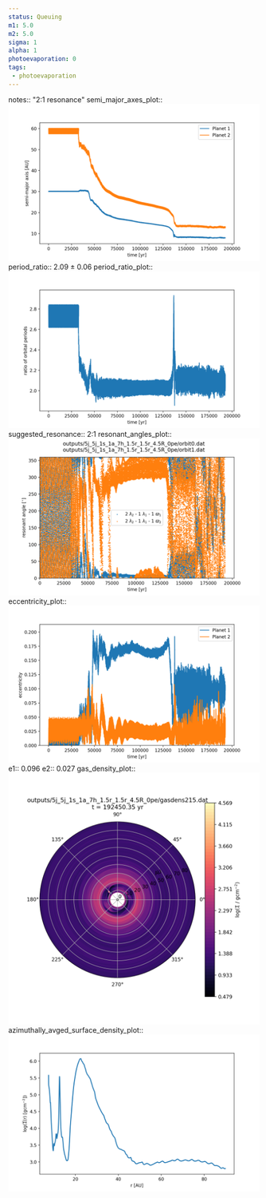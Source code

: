```yaml
---
status: Queuing
m1: 5.0
m2: 5.0
sigma: 1
alpha: 1
photoevaporation: 0
tags:
 - photoevaporation
---
```


notes:: "2:1 resonance"
semi_major_axes_plot:: ![semi_major_axes_5j_5j_1s_1a_7h_1.5r_1.5r_4.5R_0pe.png](plots/semi_major_axes/semi_major_axes_5j_5j_1s_1a_7h_1.5r_1.5r_4.5R_0pe.png)
period_ratio:: 2.09 ± 0.06
period_ratio_plot:: ![period_ratio_5j_5j_1s_1a_7h_1.5r_1.5r_4.5R_0pe.png](plots/period_ratio/period_ratio_5j_5j_1s_1a_7h_1.5r_1.5r_4.5R_0pe.png)
suggested_resonance:: 2:1
resonant_angles_plot:: ![resonant_angles_5j_5j_1s_1a_7h_1.5r_1.5r_4.5R_0pe.png](plots/resonant_angles/resonant_angles_5j_5j_1s_1a_7h_1.5r_1.5r_4.5R_0pe.png)
eccentricity_plot:: ![eccentricity_5j_5j_1s_1a_7h_1.5r_1.5r_4.5R_0pe.png](plots/eccentricity/eccentricity_5j_5j_1s_1a_7h_1.5r_1.5r_4.5R_0pe.png)
e1:: 0.096
e2:: 0.027
gas_density_plot:: ![gas_density_5j_5j_1s_1a_7h_1.5r_1.5r_4.5R_0pe.png](plots/gas_density/gas_density_5j_5j_1s_1a_7h_1.5r_1.5r_4.5R_0pe.png)
azimuthally_avged_surface_density_plot:: ![azimuthally_avged_surface_density_5j_5j_1s_1a_7h_1.5r_1.5r_4.5R_0pe.png](plots/azimuthally_avged_surface_density/azimuthally_avged_surface_density_5j_5j_1s_1a_7h_1.5r_1.5r_4.5R_0pe.png)

